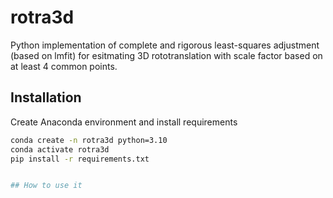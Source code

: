 # rotra3d
Python implementation of complete and rigorous least-squares adjustment (based on lmfit) for esitmating 3D rototranslation with scale factor based on at least 4 common points.


## Installation

Create Anaconda environment and install requirements

```bash
conda create -n rotra3d python=3.10
conda activate rotra3d
pip install -r requirements.txt


## How to use it
